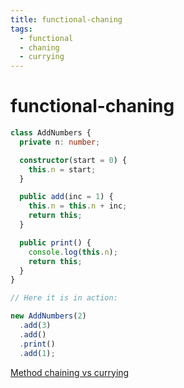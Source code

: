 ```yaml
---
title: functional-chaning
tags:
  - functional
  - chaning
  - currying
---
```


# functional-chaning

<TagLinks />

```ts
class AddNumbers {
  private n: number;

  constructor(start = 0) {
    this.n = start;
  }

  public add(inc = 1) {
    this.n = this.n + inc;
    return this;
  }

  public print() {
    console.log(this.n);
    return this;
  }
}

// Here it is in action:

new AddNumbers(2)
  .add(3)
  .add()
  .print()
  .add(1);
```

[Method chaining vs currying](https://simbathesailor007.medium.com/method-chaining-currying-javascript-b6fc3324592c)

<Footer />
